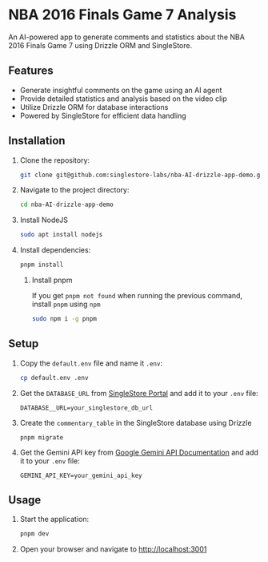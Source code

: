 # NBA 2016 Finals Game 7 Analysis

An AI-powered app to generate comments and statistics about the NBA 2016 Finals Game 7 using Drizzle ORM and SingleStore.

## Features

- Generate insightful comments on the game using an AI agent
- Provide detailed statistics and analysis based on the video clip
- Utilize Drizzle ORM for database interactions
- Powered by SingleStore for efficient data handling

## Installation

1. Clone the repository:

   ```bash
   git clone git@github.com:singlestore-labs/nba-AI-drizzle-app-demo.git
   ```

2. Navigate to the project directory:

   ```bash
   cd nba-AI-drizzle-app-demo
   ```

3. Install NodeJS

   ```bash
   sudo apt install nodejs
   ```

4. Install dependencies:

   ```bash
   pnpm install
   ```

   1. Install pnpm

      If you get `pnpm not found` when running the previous command, install `pnpm` using `npm`

      ```bash
      sudo npm i -g pnpm
      ```

## Setup

1. Copy the `default.env` file and name it `.env`:

   ```bash
   cp default.env .env
   ```

2. Get the `DATABASE_URL` from [SingleStore Portal](https://portal.singlestore.com) and add it to your `.env` file:

   ```env
   DATABASE__URL=your_singlestore_db_url
   ```

3. Create the `commentary_table` in the SingleStore database using Drizzle

   ```shell
   pnpm migrate
   ```

4. Get the Gemini API key from [Google Gemini API Documentation](https://ai.google.dev/gemini-api/docs/api-key) and add it to your `.env` file:

   ```env
   GEMINI_API_KEY=your_gemini_api_key
   ```

## Usage

1. Start the application:
   ```bash
   pnpm dev
   ```
2. Open your browser and navigate to [http://localhost:3001](http://localhost:3001)
